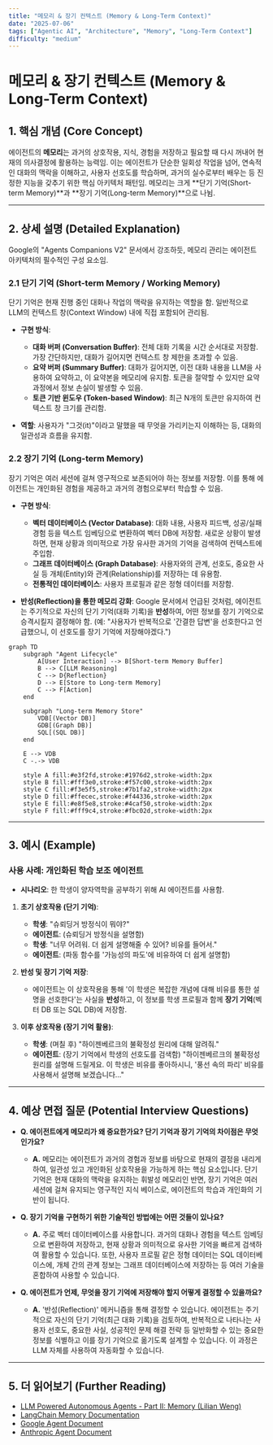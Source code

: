 ```yaml
---
title: "메모리 & 장기 컨텍스트 (Memory & Long-Term Context)"
date: "2025-07-06"
tags: ["Agentic AI", "Architecture", "Memory", "Long-Term Context"]
difficulty: "medium"
---
```


# 메모리 & 장기 컨텍스트 (Memory & Long-Term Context)

## 1. 핵심 개념 (Core Concept)

에이전트의 **메모리**는 과거의 상호작용, 지식, 경험을 저장하고 필요할 때 다시 꺼내어 현재의 의사결정에 활용하는 능력임. 이는 에이전트가 단순한 일회성 작업을 넘어, 연속적인 대화의 맥락을 이해하고, 사용자 선호도를 학습하며, 과거의 실수로부터 배우는 등 진정한 지능을 갖추기 위한 핵심 아키텍처 패턴임. 메모리는 크게 **단기 기억(Short-term Memory)**과 **장기 기억(Long-term Memory)**으로 나뉨.

---

## 2. 상세 설명 (Detailed Explanation)

Google의 "Agents Companions V2" 문서에서 강조하듯, 메모리 관리는 에이전트 아키텍처의 필수적인 구성 요소임.

### 2.1 단기 기억 (Short-term Memory / Working Memory)

단기 기억은 현재 진행 중인 대화나 작업의 맥락을 유지하는 역할을 함. 일반적으로 LLM의 컨텍스트 창(Context Window) 내에 직접 포함되어 관리됨.

*   **구현 방식**:
    *   **대화 버퍼 (Conversation Buffer)**: 전체 대화 기록을 시간 순서대로 저장함. 가장 간단하지만, 대화가 길어지면 컨텍스트 창 제한을 초과할 수 있음.
    *   **요약 버퍼 (Summary Buffer)**: 대화가 길어지면, 이전 대화 내용을 LLM을 사용하여 요약하고, 이 요약본을 메모리에 유지함. 토큰을 절약할 수 있지만 요약 과정에서 정보 손실이 발생할 수 있음.
    *   **토큰 기반 윈도우 (Token-based Window)**: 최근 N개의 토큰만 유지하여 컨텍스트 창 크기를 관리함.

*   **역할**: 사용자가 "그것(it)"이라고 말했을 때 무엇을 가리키는지 이해하는 등, 대화의 일관성과 흐름을 유지함.

### 2.2 장기 기억 (Long-term Memory)

장기 기억은 여러 세션에 걸쳐 영구적으로 보존되어야 하는 정보를 저장함. 이를 통해 에이전트는 개인화된 경험을 제공하고 과거의 경험으로부터 학습할 수 있음.

*   **구현 방식**:
    *   **벡터 데이터베이스 (Vector Database)**: 대화 내용, 사용자 피드백, 성공/실패 경험 등을 텍스트 임베딩으로 변환하여 벡터 DB에 저장함. 새로운 상황이 발생하면, 현재 상황과 의미적으로 가장 유사한 과거의 기억을 검색하여 컨텍스트에 주입함.
    *   **그래프 데이터베이스 (Graph Database)**: 사용자와의 관계, 선호도, 중요한 사실 등 개체(Entity)와 관계(Relationship)를 저장하는 데 유용함.
    *   **전통적인 데이터베이스**: 사용자 프로필과 같은 정형 데이터를 저장함.

*   **반성(Reflection)을 통한 메모리 강화**: Google 문서에서 언급된 것처럼, 에이전트는 주기적으로 자신의 단기 기억(대화 기록)을 **반성**하여, 어떤 정보를 장기 기억으로 승격시킬지 결정해야 함. (예: "사용자가 반복적으로 '간결한 답변'을 선호한다고 언급했으니, 이 선호도를 장기 기억에 저장해야겠다.")

```mermaid
graph TD
    subgraph "Agent Lifecycle"
        A[User Interaction] --> B[Short-term Memory Buffer]
        B --> C[LLM Reasoning]
        C --> D{Reflection}
        D --> E[Store to Long-term Memory]
        C --> F[Action]
    end

    subgraph "Long-term Memory Store"
        VDB[(Vector DB)]
        GDB[(Graph DB)]
        SQL[(SQL DB)]
    end

    E --> VDB
    C -.-> VDB

    style A fill:#e3f2fd,stroke:#1976d2,stroke-width:2px
    style B fill:#fff3e0,stroke:#f57c00,stroke-width:2px
    style C fill:#f3e5f5,stroke:#7b1fa2,stroke-width:2px
    style D fill:#ffecec,stroke:#f44336,stroke-width:2px
    style E fill:#e8f5e8,stroke:#4caf50,stroke-width:2px
    style F fill:#fff9c4,stroke:#fbc02d,stroke-width:2px
```

---

## 3. 예시 (Example)

### 사용 사례: 개인화된 학습 보조 에이전트

*   **시나리오**: 한 학생이 양자역학을 공부하기 위해 AI 에이전트를 사용함.

1.  **초기 상호작용 (단기 기억)**:
    *   **학생**: "슈뢰딩거 방정식이 뭐야?"
    *   **에이전트**: (슈뢰딩거 방정식을 설명함)
    *   **학생**: "너무 어려워. 더 쉽게 설명해줄 수 있어? 비유를 들어서."
    *   **에이전트**: (파동 함수를 '가능성의 파도'에 비유하여 더 쉽게 설명함)

2.  **반성 및 장기 기억 저장**:
    *   에이전트는 이 상호작용을 통해 '이 학생은 복잡한 개념에 대해 비유를 통한 설명을 선호한다'는 사실을 **반성**하고, 이 정보를 학생 프로필과 함께 **장기 기억**(벡터 DB 또는 SQL DB)에 저장함.

3.  **이후 상호작용 (장기 기억 활용)**:
    *   **학생**: (며칠 후) "하이젠베르크의 불확정성 원리에 대해 알려줘."
    *   **에이전트**: (장기 기억에서 학생의 선호도를 검색함) "하이젠베르크의 불확정성 원리를 설명해 드릴게요. 이 학생은 비유를 좋아하시니, '풍선 속의 파리' 비유를 사용해서 설명해 보겠습니다..."

---

## 4. 예상 면접 질문 (Potential Interview Questions)

*   **Q. 에이전트에게 메모리가 왜 중요한가요? 단기 기억과 장기 기억의 차이점은 무엇인가요?**
    *   **A.** 메모리는 에이전트가 과거의 경험과 정보를 바탕으로 현재의 결정을 내리게 하여, 일관성 있고 개인화된 상호작용을 가능하게 하는 핵심 요소입니다. 단기 기억은 현재 대화의 맥락을 유지하는 휘발성 메모리인 반면, 장기 기억은 여러 세션에 걸쳐 유지되는 영구적인 지식 베이스로, 에이전트의 학습과 개인화의 기반이 됩니다.

*   **Q. 장기 기억을 구현하기 위한 기술적인 방법에는 어떤 것들이 있나요?**
    *   **A.** 주로 벡터 데이터베이스를 사용합니다. 과거의 대화나 경험을 텍스트 임베딩으로 변환하여 저장하고, 현재 상황과 의미적으로 유사한 기억을 빠르게 검색하여 활용할 수 있습니다. 또한, 사용자 프로필 같은 정형 데이터는 SQL 데이터베이스에, 개체 간의 관계 정보는 그래프 데이터베이스에 저장하는 등 여러 기술을 혼합하여 사용할 수 있습니다.

*   **Q. 에이전트가 언제, 무엇을 장기 기억에 저장해야 할지 어떻게 결정할 수 있을까요?**
    *   **A.** '반성(Reflection)' 메커니즘을 통해 결정할 수 있습니다. 에이전트는 주기적으로 자신의 단기 기억(최근 대화 기록)을 검토하여, 반복적으로 나타나는 사용자 선호도, 중요한 사실, 성공적인 문제 해결 전략 등 일반화할 수 있는 중요한 정보를 식별하고 이를 장기 기억으로 옮기도록 설계할 수 있습니다. 이 과정은 LLM 자체를 사용하여 자동화할 수 있습니다.

---

## 5. 더 읽어보기 (Further Reading)

*   [LLM Powered Autonomous Agents - Part II: Memory (Lilian Weng)](https://lilianweng.github.io/posts/2023-06-23-agent/#memory)
*   [LangChain Memory Documentation](https://python.langchain.com/docs/modules/memory/)
*   [Google Agent Document](https://www.kaggle.com/whitepaper-agent-companion)
*   [Anthropic Agent Document](https://www.anthropic.com/engineering/building-effective-agents)
